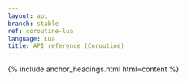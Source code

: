```yaml
---
layout: api
branch: stable
ref: coroutine-lua
language: Lua
title: API reference (Coroutine)
---
```

{% include anchor_headings.html html=content %}